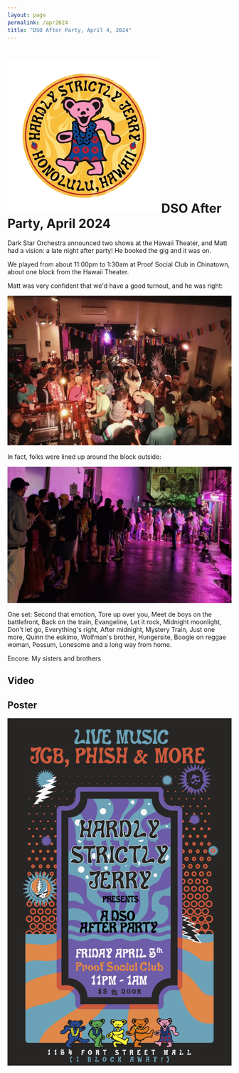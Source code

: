 ```yaml
---
layout: page
permalink: /apr2024
title: "DSO After Party, April 4, 2024"
---
```


<h1><img class="ui avatar image" src="/images/hsj-circle-logo.png">DSO After Party, April 2024</h1>

Dark Star Orchestra announced two shows at the Hawaii Theater, and Matt had a vision: a late night after party! He booked the gig and it was on.   

We played from about 11:00pm to 1:30am at Proof Social Club in Chinatown, about one block from the Hawaii Theater. 

Matt was very confident that we'd have a good turnout, and he was right:

<img class="ui centered fluid image" src="/images/hsj-apr-2024-inside.jpg">

In fact, folks were lined up around the block outside:

<img class="ui centered fluid image" src="/images/hsj-apr-2024-lineup.jpg">



One set: Second that emotion, Tore up over you, Meet de boys on the battlefront, Back on the train, Evangeline, Let it rock, Midnight moonlight, Don't let go, Everything's right, After midnight, Mystery Train, Just one more, Quinn the eskimo, Wolfman's brother, Hungersite, Boogie on reggae woman, Possum, Lonesome and a long way from home.

Encore: My sisters and brothers

## Video

<div class="ui embed" data-source="youtube" data-id="Y9Mlgowo5oc"></div>

## Poster
<img class="ui centered fluid image" src="/images/hsj-apr-2024.png">
